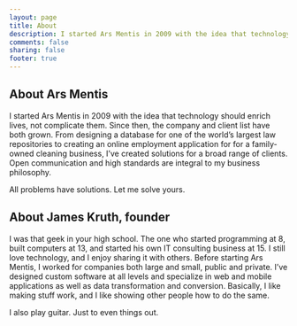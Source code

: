 ```yaml
---
layout: page
title: About
description: I started Ars Mentis in 2009 with the idea that technology should enrich lives, not complicate them.
comments: false
sharing: false
footer: true
---
```


About Ars Mentis
----------------

I started Ars Mentis in 2009 with the idea that technology should enrich lives, not complicate them. Since then, the company and client list have both grown. From designing a database for one of the world’s largest law repositories to creating an online employment application for for a family-owned cleaning business, I’ve created solutions for a broad range of clients. Open communication and high standards are integral to my business philosophy.

All problems have solutions. Let me solve yours.

About James Kruth, founder
--------------------------

I was that geek in your high school. The one who started programming at 8, built computers at 13, and started his own IT consulting business at 15. I still love technology, and I enjoy sharing it with others. Before starting Ars Mentis, I worked for companies both large and small, public and private. I’ve designed custom software at all levels and specialize in web and mobile applications as well as data transformation and conversion. Basically, I like making stuff work, and I like showing other people how to do the same.

I also play guitar. Just to even things out.
